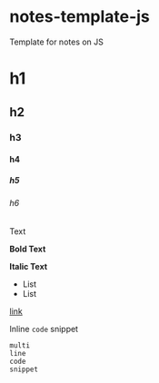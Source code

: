 # notes-template-js
Template for notes on JS


# h1
## h2
### h3
#### h4
##### h5
###### h6

Text

**Bold Text**

__Italic Text__

* List
* List

[link](URL)

Inline `code` snippet

```language
multi
line
code
snippet
```

``` javascript

```